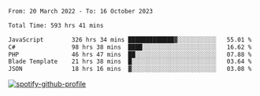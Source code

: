 <!--START_SECTION:waka-->

```txt
From: 20 March 2022 - To: 16 October 2023

Total Time: 593 hrs 41 mins

JavaScript        326 hrs 34 mins █████████████▓░░░░░░░░░░░   55.01 %
C#                98 hrs 38 mins  ████░░░░░░░░░░░░░░░░░░░░░   16.62 %
PHP               46 hrs 47 mins  ██░░░░░░░░░░░░░░░░░░░░░░░   07.88 %
Blade Template    21 hrs 38 mins  █░░░░░░░░░░░░░░░░░░░░░░░░   03.64 %
JSON              18 hrs 16 mins  ▓░░░░░░░░░░░░░░░░░░░░░░░░   03.08 %
```

<!--END_SECTION:waka-->
[![spotify-github-profile](https://spotify-github-profile.vercel.app/api/view?uid=c00zprrvy9xiloa9qnco3hmng&cover_image=true&theme=novatorem&show_offline=false&background_color=121212&bar_color=53b14f&bar_color_cover=false)](https://spotify-github-profile.vercel.app/api/view?uid=c00zprrvy9xiloa9qnco3hmng&redirect=true)



